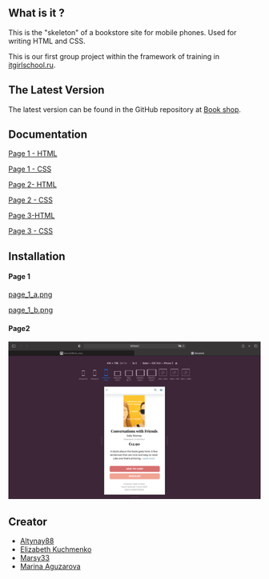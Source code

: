## What is it ?

This is the "skeleton" of a bookstore site for mobile phones. Used for writing HTML and CSS.

This is our first group project within the framework of training in [itgirlschool.ru](https://itgirlschool.ru/payment).

## The Latest Version
The latest version can be found in the GitHub repository at [Book shop](https://github.com/Marsy33/Book_shop.git).

##   Documentation
[Page 1 - HTML](https://github.com/Marsy33/Book_shop/blob/master/page_1/index.html)

[Page 1 - CSS](https://github.com/Marsy33/Book_shop/blob/master/page_1/assets/style_css/style.css)

[Page 2- HTML](https://github.com/Marsy33/Book_shop/blob/master/page_2/index.html)

[Page 2 - CSS](https://github.com/Marsy33/Book_shop/blob/master/page_2/assets/style_css/style.css)

[Page 3-HTML](https://github.com/Marsy33/Book_shop/blob/master/page_3/index.html)

[Page 3 - CSS](https://github.com/Marsy33/Book_shop/blob/master/page_3/assets/style_css/style.css)


##   Installation

#### Page 1 
[page_1_a.png](https://github.com/Marsy33/Book_shop/blob/master/assets/images/page_1_a.png)

[page_1_b.png](https://github.com/Marsy33/Book_shop/blob/master/assets/images/page_1_b.png)

#### Page2
![page_2_a.png](https://github.com/Marsy33/Book_shop/blob/master/page_2/assets/images/page_2_a.png?raw=true)

## Сreator

- [Altynay88](https://github.com/Altynay88)
- [Elizabeth Kuchmenko](https://github.com/lizakuchmenko)
- [Marsy33](https://github.com/Marsy33)
- [Marina Aguzarova](https://github.com/Agumarina)
